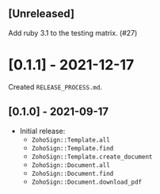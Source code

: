 ## [Unreleased]

Add ruby 3.1 to the testing matrix. (#27)

# [0.1.1] - 2021-12-17

Created `RELEASE_PROCESS.md`.

## [0.1.0] - 2021-09-17

- Initial release:
  - `ZohoSign::Template.all`
  - `ZohoSign::Template.find`
  - `ZohoSign::Template.create_document`
  - `ZohoSign::Document.all`
  - `ZohoSign::Document.find`
  - `ZohoSign::Document.download_pdf`
